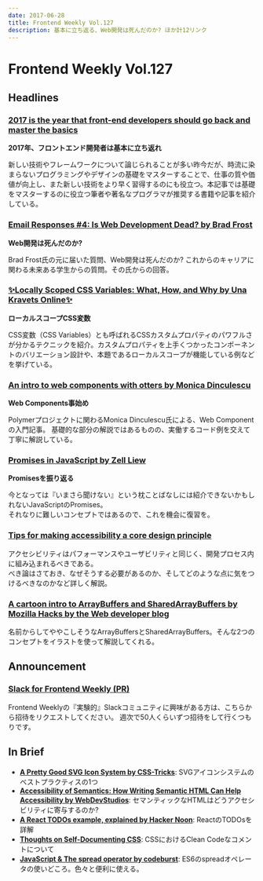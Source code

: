 ```yaml
---
date: 2017-06-28
title: Frontend Weekly Vol.127
description: 基本に立ち返る、Web開発は死んだのか? ほか計12リンク
---
```


# Frontend Weekly Vol.127

## Headlines

### [2017 is the year that front-end developers should go back and master the basics](https://medium.freecodecamp.com/what-to-learn-in-2017-if-youre-a-frontend-developer-b6cfef46effd)

**2017年、フロントエンド開発者は基本に立ち返れ**

新しい技術やフレームワークについて論じられることが多い昨今だが、時流に染まらないプログラミングやデザインの基礎をマスターすることで、仕事の質や価値が向上し、また新しい技術をより早く習得するのにも役立つ。本記事では基礎をマスターするのに役立つ筆者や著名なプログラマが推奨する書籍や記事を紹介している。

### [Email Responses #4: Is Web Development Dead? by Brad Frost](http://bradfrost.com/blog/post/email-responses-4-is-web-development-dead/)

**Web開発は死んだのか?**

Brad Frost氏の元に届いた質問、Web開発は死んだのか? これからのキャリアに関わる未来ある学生からの質問。その氏からの回答。

### [✨Locally Scoped CSS Variables: What, How, and Why by Una Kravets Online✨](https://una.im/local-css-vars/?utm_medium=email&utm_source=frontendfocus#💁)

**ローカルスコープCSS変数**

CSS変数（CSS Variables）とも呼ばれるCSSカスタムプロパティのパワフルさが分かるテクニックを紹介。カスタムプロパティを上手くつかったコンポーネントのバリエーション設計や、本題であるローカルスコープが機能している例などを挙げている。

### [An intro to web components with otters by Monica Dinculescu](https://meowni.ca/posts/web-components-with-otters/)

**Web Components事始め**

Polymerプロジェクトに関わるMonica Dinculescu氏による、Web Componentの入門記事。
基礎的な部分の解説ではあるものの、実働するコード例を交えて丁寧に解説している。

### [Promises in JavaScript by Zell Liew](https://zellwk.com/blog/js-promises/)

**Promisesを振り返る**

今となっては『いまさら聞けない』という枕ことばなしには紹介できないかもしれないJavaScriptのPromises。  
それなりに難しいコンセプトではあるので、これを機会に復習を。

### [Tips for making accessibility a core design principle](https://pixelpioneers.co/blog/2017/13-expert-tips-accessibility)

アクセシビリティはパフォーマンスやユーザビリティと同じく、開発プロセス内に組み込まれるべきである。  
べき論はさておき、なぜそうする必要があるのか、そしてどのような点に気をつけるべきなのかなど詳しく解説。

### [A cartoon intro to ArrayBuffers and SharedArrayBuffers by Mozilla Hacks by the Web developer blog](https://hacks.mozilla.org/2017/06/a-cartoon-intro-to-arraybuffers-and-sharedarraybuffers/)

名前からしてややこしそうなArrayBuffersとSharedArrayBuffers。そんな2つのコンセプトをイラストを使って解説してくれる。

## Announcement

### [Slack for Frontend Weekly (PR)](https://studiomohawk.typeform.com/to/Kj8Gaj)

Frontend Weeklyの『実験的』Slackコミュニティに興味がある方は、こちらから招待をリクエストしてください。 週次で50人くらいずつ招待をして行くつもりです。

## In Brief

* [**A Pretty Good SVG Icon System by CSS-Tricks**](https://css-tricks.com/pretty-good-svg-icon-system/): SVGアイコンシステムのベストプラクティスの1つ
* [**Accessibility of Semantics: How Writing Semantic HTML Can Help Accessibility by WebDevStudios**](https://webdevstudios.com/2017/05/23/accessibility-semantics-writing-semantic-html-can-help-accessibility/): セマンティックなHTMLはどうアクセシビリティに寄与するのか?
* [**A React TODOs example, explained by Hacker Noon**](https://hackernoon.com/a-react-todos-example-explained-6df53cdebed1): ReactのTODOsを詳解
* [**Thoughts on Self-Documenting CSS**](http://keithjgrant.com/posts/2017/06/self-documenting-css/): CSSにおけるClean Codeなコメントについて
* [**JavaScript & The spread operator by codeburst**](https://codeburst.io/javascript-the-spread-operator-a867a71668ca): ES6のspreadオペレータの使いどころ。色々と便利に使える。
